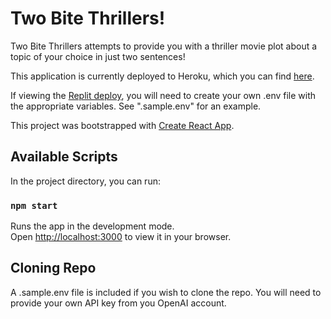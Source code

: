 # Two Bite Thrillers!

Two Bite Thrillers attempts to provide you with a thriller movie plot about a topic of your choice in just two sentences!  

This application is currently deployed to Heroku, which you can find [here](two-bite-thrillers.herokuapp.com/).  

If viewing the [Replit deploy](https://replit.com/@BrandonO1/shopify-frontend-application#), you will need to create your own .env file with the appropriate variables. See ".sample.env" for an example.  

This project was bootstrapped with [Create React App](https://github.com/facebook/create-react-app).

## Available Scripts

In the project directory, you can run:

### `npm start`

Runs the app in the development mode.\
Open [http://localhost:3000](http://localhost:3000) to view it in your browser.


## Cloning Repo  

A .sample.env file is included if you wish to clone the repo. You will need to provide your own API key from you OpenAI account.

